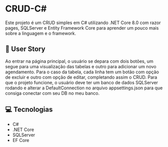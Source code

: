 # CRUD-C#

Este projeto é um CRUD simples em C# utilizando .NET Core 8.0 com razor pages, SQLServer e Entity Framework Core para aprender um pouco mais sobre a linguagem e o framework.

## 🧔 User Story
Ao entrar na página principal, o usuário se depara com dois botões, um segue para uma visualização das tabelas e outro para adicionar um novo agendamento. Para o caso da tabela, cada linha tem um botão com opção de excluir e outro com opção de editar, completando assim o CRUD.
Para que o projeto funcione, o usuário deve ter um banco de dados SQLServer rodando e alterar a DefaultConnection no arquivo appsettings.json para que consiga conectar com seu DB no meu banco.

## 💻 Tecnologias
- C#
- .NET Core
- SQLServer
- EF Core
